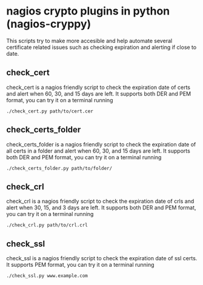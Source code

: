 # nagios crypto plugins in python (nagios-cryppy)

This scripts try to make more accesible and help automate several certificate related issues such as checking expiration and alerting if close to date.

## check_cert
check_cert is a nagios friendly script to check the expiration date of certs and alert when 60, 30, and 15 days are left. It supports both DER and PEM format, you can try it on a terminal running 

`./check_cert.py path/to/cert.cer`

## check_certs_folder
check_certs_folder is a nagios friendly script to check the expiration date of all certs in a folder and alert when 60, 30, and 15 days are left. It supports both DER and PEM format, you can try it on a terminal running 

`./check_certs_folder.py path/to/folder/`

## check_crl
check_crl is a nagios friendly script to check the expiration date of crls and alert when 30, 15, and 3 days are left.
It supports both DER and PEM format, you can try it on a terminal running 

`./check_crl.py path/to/crl.crl`

## check_ssl
check_ssl is a nagios friendly script to check the expiration date of ssl certs.
It supports PEM format, you can try it on a terminal running 

`./check_ssl.py www.example.com`